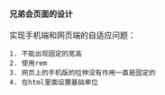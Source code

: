 #### 兄弟会页面的设计

实现手机端和网页端的自适应问题：

	1. 不能出现固定的宽高
 	2. 使用rem
 	3. 网页上的手机版的拉伸没有作用一直是固定的
 	4. 在html里面设置基础单位

